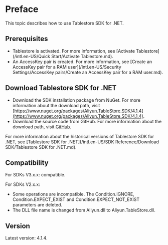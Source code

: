 # Preface

This topic describes how to use Tablestore SDK for .NET.

## Prerequisites

-   Tablestore is activated. For more information, see [Activate Tablestore](/intl.en-US/Quick Start/Activate Tablestore.md).
-   An AccessKey pair is created. For more information, see [Create an AccessKey pair for a RAM user](/intl.en-US/Security Settings/AccessKey pairs/Create an AccessKey pair for a RAM user.md).

## Download Tablestore SDK for .NET

-   Download the SDK installation package from NuGet. For more information about the download path, visit [https://www.nuget.org/packages/Aliyun.TableStore.SDK/4.1.4](https://www.nuget.org/packages/Aliyun.TableStore.SDK/4.1.4).
-   Download the source code from GitHub. For more information about the download path, visit [GitHub](https://github.com/aliyun/aliyun-tablestore-csharp-sdk).

For more information about the historical versions of Tablestore SDK for .NET, see [Tablestore SDK for .NET](/intl.en-US/SDK Reference/Download SDK/Tablestore SDK for .NET.md).

## Compatibility

For SDKs V3.x.x: compatible.

For SDKs V2.x.x:

-   Some operations are incompatible. The Condition.IGNORE, Condition.EXPECT\_EXIST and Condition.EXPECT\_NOT\_EXIST parameters are deleted.
-   The DLL file name is changed from Aliyun.dll to Aliyun.TableStore.dll.

## Version

Latest version: 4.1.4.

